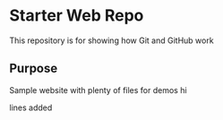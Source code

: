 # Starter Web Repo

This repository is for showing how Git and GitHub work

## Purpose

Sample website with plenty of files for demos hi

lines added